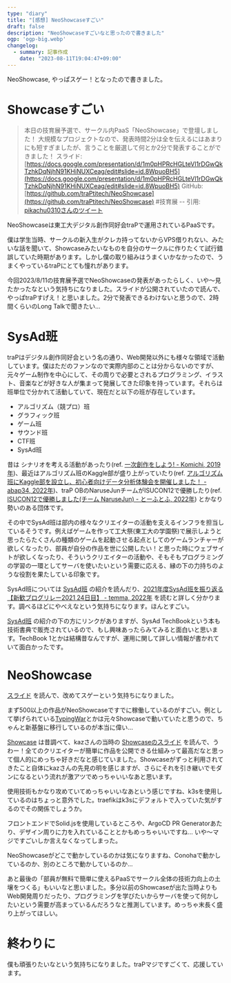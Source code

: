 ```yaml
---
type: "diary"
title: "[感想] NeoShowcaseすごい"
draft: false
description: "NeoShowcaseすごいなと思ったので書きました"
ogp: 'ogp-big.webp'
changelog:
  - summary: 記事作成
    date: "2023-08-11T19:04:47+09:00"
---
```


<!-- titleは自動で入る -->
NeoShowcase, やっぱスゲー！となったので書きました。

# Showcaseすごい

> 本日の技育展予選で、サークル内PaaS「NeoShowcase」で登壇しました！
> 大規模なプロジェクトなので、発表時間2分は全を伝えるにはあまりにも短すぎましたが、言うことを厳選して何とか2分で発表することができました！
> スライド: [https://docs.google.com/presentation/d/1m0pHPRcHGLteVl1rDGwQkTzhkDqNjhN91KHiNUXCeag/edit#slide=id.8WpuoBH5](https://docs.google.com/presentation/d/1m0pHPRcHGLteVl1rDGwQkTzhkDqNjhN91KHiNUXCeag/edit#slide=id.8WpuoBH5)
> GitHub: [https://github.com/traPtitech/NeoShowcase](https://github.com/traPtitech/NeoShowcase)
> #技育展
> -- 引用: [pikachu0310さんのツイート](https://twitter.com/pikachu0310main/status/1689904132877107200)

NeoShowcaseは東工大デジタル創作同好会traPで運用されているPaaSです。

僕は学生当時、サークルの新入生がクレカ持ってないからVPS借りれない、みたいな話を聞いて、Showcaseみたいなものを自分のサークルに作りたくて試行錯誤していた時期があります。しかし僕の取り組みはうまくいかなかったので、うまくやっているtraPにとても憧れがあります。

今回2023/8/11の技育展予選でNeoShowcaseの発表があったらしく、いや〜見たかったなという気持ちになりました。スライドが公開されていたので読んで、やっぱtraPすげえ！と思いました。2分で発表できるわけないと思うので、2時間くらいのLong Talkで聞きたい...

# SysAd班

traPはデジタル創作同好会という名の通り、Web開発以外にも様々な領域で活動しています。僕はただのファンなので実際内部のことは分からないのですが、元々ゲーム制作を中心にして、その周りで必要とされるプログラミング、イラスト、音楽などが好きな人が集まって発展してきた印象を持っています。それらは班単位で分かれて活動していて、現在だと以下の班が存在しています。

- アルゴリズム（競プロ）班
- グラフィック班
- ゲーム班
- サウンド班
- CTF班
- SysAd班

昔は シナリオを考える活動があったり(ref. [一次創作をしよう! - Komichi, 2019年](https://trap.jp/post/774/))、最近はアルゴリズム班のKaggle部が盛り上がっていたり(ref. [アルゴリズム班にKaggle部を設立し、初心者向けデータ分析体験会を開催しました！ - abap34, 2022年](https://trap.jp/post/1697/))、traP OBのNaruseJunチームがISUCON12で優勝したり(ref. [ISUCON12で優勝しました(チーム NaruseJun) - とーふとふ, 2022年](https://zenn.dev/tohutohu/articles/8c34d1187e1b21)) とかなり勢いのある団体です。

その中でSysAd班は部内の様々なクリエイターの活動を支えるインフラを担当しているそうです。例えばゲームを作って工大祭(東工大の学園祭)で展示しようと思ったらたくさんの種類のゲームを起動させる起点としてのゲームランチャーが欲しくなったり、部員が自分の作品を世に公開したい！と思った時にウェブサイトが欲しくなったり、そういうクリエイターの活動や、そもそもプログラミングの学習の一環としてサーバを使いたいという需要に応える、縁の下の力持ちのような役割を果たしている印象です。

SysAd班については [SysAd班](https://trap.jp/sysad/) の紹介を読んだり、[2021年度SysAd班を振り返る【新歓ブログリレー2021 24日目】 - temma, 2022年](https://trap.jp/post/1543/) を読むと詳しく分かります。調べるほどにやべえなという気持ちになります。ほんとすごい。

[SysAd班](https://trap.jp/sysad/) の紹介の下の方にリンクがありますが、SysAd TechBookという本も技術書典で販売されているので、もし興味あったらみてみると面白いと思います。TechBook 1とかは結構昔なんですが、運用に関して詳しい情報が書かれていて面白かったです。

# NeoShowcase

[スライド](https://docs.google.com/presentation/d/1m0pHPRcHGLteVl1rDGwQkTzhkDqNjhN91KHiNUXCeag/edit#slide=id.8WpuoBH5) を読んで、改めてスゲーという気持ちになりました。

まず500以上の作品がNeoShowcaseですでに稼働しているのがすごい。例として挙げられている[TypingWar](http://typingwar.trap.games/)とかは元々Showcaseで動いていたと思うので、ちゃんと新基盤に移行しているのが本当に偉い...

[Showcase](https://github.com/kaz/showcase) は昔調べて、kazさんの当時の [Showcaseのスライド](https://kaz.github.io/showcase/#/) を読んで、うわー！全てのクリエイターが簡単に作品を公開できる仕組みって最高だなと思って個人的にめっちゃ好きだなと感じていました。Showcaseがずっと利用されてきたこと自体にkazさんの先見の明を感じますが、さらにそれを引き継いでモダンになるという流れが激アツでめっちゃいいなあと思います。

使用技術もかなり攻めていてめっちゃいいなあという感じですね、k3sを使用しているのはちょっと意外でした。traefikはk3sにデフォルトで入っていた気がするのでその関係でしょうか。

フロントエンドでSolid.jsを使用しているところや、ArgoCD PR Generatorあたり、デザイン周りに力を入れていることとかもめっちゃいいですね... いや〜マジですごいしか言えなくなってしまった。

NeoShowcaseがどこで動かしているのかは気になりますね、Conohaで動かしているのか、別のところで動かしているのか...

あと最後の「部員が無料で簡単に使えるPaaSでサークル全体の技術力向上の土壌をつくる」もいいなと思いました。多分以前のShowcaseが出た当時よりもWeb開発周りだったり、プログラミングを学びたいからサーバを使って何かしたいという需要が高まっているんだろうなと推測しています。めっちゃ末長く盛り上がってほしい。

# 終わりに

僕も頑張りたいなという気持ちになりました。traPマジですごくて、応援しています。
